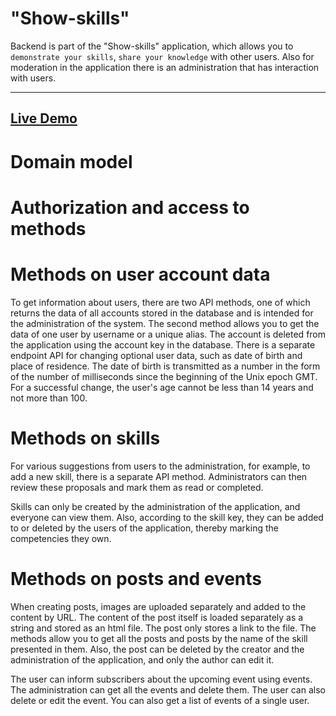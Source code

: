 # "Show-skills"

Backend is part of the "Show-skills" application, which allows you to `demonstrate your skills`, `share your knowledge` with other users. Also for moderation in the application there is an administration that has interaction with users.

***
<h2><a  href="https://show-skills.deta.dev/docs#/">Live Demo</a></h2>


# Domain model

# Authorization and access to methods

# Methods on user account data

To get information about users, there are two API methods, one of which returns the data of all accounts stored in the database 
and is intended for the administration of the system. The second method allows you to get the data of one user by username or a unique alias. 
The account is deleted from the application using the account key in the database. 
There is a separate endpoint API for changing optional user data, such as date of birth and place of residence.
The date of birth is transmitted as a number in the form of the number of milliseconds since the beginning of the Unix epoch GMT.
For a successful change, the user's age cannot be less than 14 years and not more than 100.

# Methods on skills

For various suggestions from users to the administration, for example, to add a new skill, there is a separate API method. 
Administrators can then review these proposals and mark them as read or completed. 

Skills can only be created by the administration of the application, and everyone can view them.
Also, according to the skill key, they can be added to or deleted by the users of the application, thereby marking the competencies they own.

# Methods on posts and events

When creating posts, images are uploaded separately and added to the content by URL. 
The content of the post itself is loaded separately as a string and stored as an html file. 
The post only stores a link to the file. The methods allow you to get all the posts and posts by the name of the skill presented in them. 
Also, the post can be deleted by the creator and the administration of the application, and only the author can edit it.

The user can inform subscribers about the upcoming event using events. The administration can get all the events and delete them. 
The user can also delete or edit the event. You can also get a list of events of a single user.
